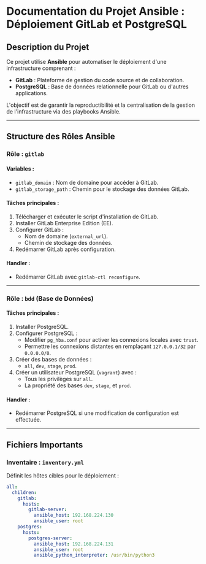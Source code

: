 # Documentation du Projet Ansible : Déploiement GitLab et PostgreSQL

## Description du Projet

Ce projet utilise **Ansible** pour automatiser le déploiement d'une infrastructure comprenant :  
- **GitLab** : Plateforme de gestion du code source et de collaboration.  
- **PostgreSQL** : Base de données relationnelle pour GitLab ou d'autres applications.  

L'objectif est de garantir la reproductibilité et la centralisation de la gestion de l'infrastructure via des playbooks Ansible.

---

## Structure des Rôles Ansible

### Rôle : `gitlab`
#### Variables :
- `gitlab_domain` : Nom de domaine pour accéder à GitLab.  
- `gitlab_storage_path` : Chemin pour le stockage des données GitLab.

#### Tâches principales :
1. Télécharger et exécuter le script d'installation de GitLab.
2. Installer GitLab Enterprise Edition (EE).
3. Configurer GitLab :
   - Nom de domaine (`external_url`).
   - Chemin de stockage des données.  
4. Redémarrer GitLab après configuration.

#### Handler :
- Redémarrer GitLab avec `gitlab-ctl reconfigure`.

---

### Rôle : `bdd` (Base de Données)
#### Tâches principales :
1. Installer PostgreSQL.  
2. Configurer PostgreSQL :  
   - Modifier `pg_hba.conf` pour activer les connexions locales avec `trust`.
   - Permettre les connexions distantes en remplaçant `127.0.0.1/32` par `0.0.0.0/0`.  
3. Créer des bases de données :
   - `all`, `dev`, `stage`, `prod`.  
4. Créer un utilisateur PostgreSQL (`vagrant`) avec :
   - Tous les privilèges sur `all`.  
   - La propriété des bases `dev`, `stage`, et `prod`.  

#### Handler :
- Redémarrer PostgreSQL si une modification de configuration est effectuée.

---

## Fichiers Importants

### Inventaire : `inventory.yml`
Définit les hôtes cibles pour le déploiement :
```yaml
all:
  children:
    gitlab:
      hosts:
        gitlab-server:
          ansible_host: 192.168.224.130
          ansible_user: root
    postgres:
      hosts:
        postgres-server:
          ansible_host: 192.168.224.131
          ansible_user: root
          ansible_python_interpreter: /usr/bin/python3
